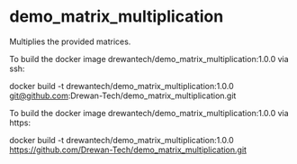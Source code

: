 # demo_matrix_multiplication
Multiplies the provided matrices.

To build the docker image drewantech/demo_matrix_multiplication:1.0.0 via ssh:

docker build -t drewantech/demo_matrix_multiplication:1.0.0 git@github.com:Drewan-Tech/demo_matrix_multiplication.git

To build the docker image drewantech/demo_matrix_multiplication:1.0.0 via https:

docker build -t drewantech/demo_matrix_multiplication:1.0.0 https://github.com/Drewan-Tech/demo_matrix_multiplication.git
